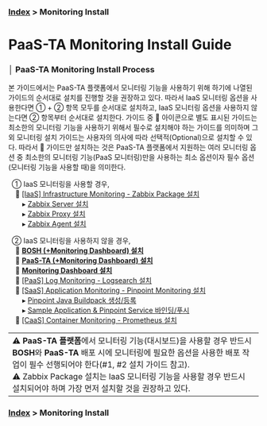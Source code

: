 ### [Index](https://github.com/PaaS-TA/Guide/tree/working-new-template) > Monitoring Install


# PaaS-TA Monitoring Install Guide


### │ PaaS-TA Monitoring Install Process
본 가이드에서는 PaaS-TA 플랫폼에서 모니터링 기능을 사용하기 위해 하기에 나열된 가이드의 순서대로 설치를 진행할 것을 권장하고 있다. 따라서 IaaS 모니터링 옵션을 사용한다면 ① + ② 항목 모두를 순서대로 설치하고, IaaS 모니터링 옵션을 사용하지 않는다면 ② 항목부터 순서대로 설치한다. 가이드 중 📑 아이콘으로 별도 표시된 가이드는 최소한의 모니터링 기능을 사용하기 위해서 필수로 설치해야 하는 가이드를 의미하며 그 외 모니터링 설치 가이드는 사용자의 의사에 따라 선택적(Optional)으로 설치할 수 있다. 따라서 📑 가이드만 설치하는 것은 PaaS-TA 플랫폼에서 지원하는 여러 모니터링 옵션 중 최소한의 모니터링 기능(PaaS 모니터링)만을 사용하는 최소 옵션이자 필수 옵션(모니터링 기능을 사용할 때)을 의미한다.

 ① IaaS 모니터링을 사용할 경우,  
　📄 [[IaaS] Infrastructure Monitoring - Zabbix Package 설치](#)  
　　▸ [Zabbix Server 설치](PAAS-TA_MONITORING_ZABBIX-SERVER_INSTALL.md)  
　　▸ [Zabbix Proxy 설치](PAAS-TA_MONITORING_ZABBIX-PROXY_INSTALL.md)  
　　▸ [Zabbix Agent 설치](PAAS-TA_MONITORING_ZABBIX-AGENT_INSTALL.md)  

 ② IaaS 모니터링을 사용하지 않을 경우,  
　📑 **[BOSH (+Monitoring Dashboard) 설치](PAAS-TA_BOSH2_MONITORING_INSTALL_GUIDE.md)**  
　📑 **[PaaS-TA (+Monitoring Dashboard) 설치](PAAS-TA_CORE_MONITORING_INSTALL_GUIDE.md)**  
　📑 **[Monitoring Dashboard 설치](PAAS-TA_MONITORING_PAAS-TA_MONITORING_INSTALL.md)**  
　📄 [[PaaS] Log Monitoring - Logsearch 설치](PAAS-TA_MONITORING_LOGSEARCH_INSTALL.md)  
　📄 [[SaaS] Application Monitoring - Pinpoint Monitoring 설치](PAAS-TA_MONITORING_PINPOINT_MONITORING_INSTALL.md)  
　　▸ [Pinpoint Java Buildpack 생성/등록](PAAS-TA_MONITORING_CREATE_PINPOINT_JAVA_BUILDPACK.md)  
　　▸ [Sample Application & Pinpoint Service 바인딩/푸시](PAAS-TA_MONITORING_PUSH_SAMPLE_APPLICATION.md)      
　📄 [[CaaS] Container Monitoring - Prometheus 설치](PAAS-TA_MONITORING_CONTAINER_SERVICE_INSTALL.md)  

<table>
  <tr>
    <td>⚠️ <b>PaaS-TA 플랫폼</b>에서 모니터링 기능(대시보드)을 사용할 경우 반드시 <b>BOSH</b>와 <b>PaaS-TA</b> 배포 시에 모니터링에 필요한 옵션을 사용한 배포 작업이 필수 선행되어야 한다(#1, #2 설치 가이드 참고).<br>
        ⚠️ Zabbix Package 설치는 IaaS 모니터링 기능을 사용할 경우 반드시 설치되어야 하며 가장 먼저 설치할 것을 권장하고 있다.</tr>
</table>


### [Index](https://github.com/PaaS-TA/Guide/tree/working-new-template) > Monitoring Install
